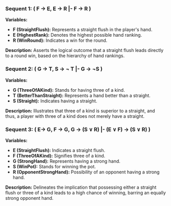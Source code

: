 

### Sequent 1: \( F → E, E → R |- F → R \)

**Variables:**
- **F (StraightFlush):** Represents a straight flush in the player's hand.
- **E (HighestRank):** Denotes the highest possible hand ranking.
- **R (WinRound):** Indicates a win for the round.

**Description:**
Asserts the logical outcome that a straight flush leads directly to a round win, based on the hierarchy of hand rankings.

### Sequent 2: \( G → T, S → ¬ T |- G → ¬S \)

**Variables:**
- **G (ThreeOfAKind):** Stands for having three of a kind.
- **T (BetterThanStraight):** Represents a hand better than a straight.
- **S (Straight):** Indicates having a straight.

**Description:**
Illustrates that three of a kind is superior to a straight, and thus, a player with three of a kind does not merely have a straight.

### Sequent 3: \( E→ G, F → G, G → (S ∨ R)  |- (E ∨ F) → (S ∨ R) \)

**Variables:**
- **E (StraightFlush):** Indicates a straight flush.
- **F (ThreeOfAKind):** Signifies three of a kind.
- **G (StrongHand):** Represents having a strong hand.
- **S (WinPot):** Stands for winning the pot.
- **R (OpponentStrongHand):** Possibility of an opponent having a strong hand.

**Description:**
Delineates the implication that possessing either a straight flush or three of a kind leads to a high chance of winning, barring an equally strong opponent hand.




